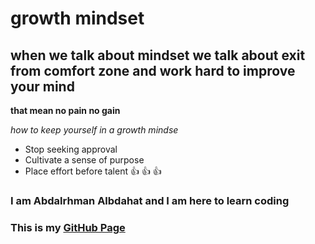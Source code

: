 # growth mindset
## when we talk about mindset we talk about exit from comfort zone and work hard to improve your mind
**that mean no pain no gain**

 *how to keep yourself in a growth mindse* 
- Stop seeking approval
- Cultivate a sense of purpose
- Place effort before talent
:+1: :+1: :+1:

### I am Abdalrhman Albdahat and I am here to learn coding
### This is my [GitHub Page](https://github.com/boodah96)

